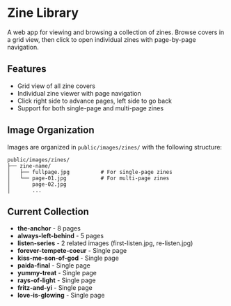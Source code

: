 # Zine Library

A web app for viewing and browsing a collection of zines. Browse covers in a grid view, then click to open individual zines with page-by-page navigation.

## Features

- Grid view of all zine covers
- Individual zine viewer with page navigation
- Click right side to advance pages, left side to go back
- Support for both single-page and multi-page zines

## Image Organization

Images are organized in `public/images/zines/` with the following structure:

```
public/images/zines/
├── zine-name/
│   ├── fullpage.jpg          # For single-page zines
│   └── page-01.jpg           # For multi-page zines
│       page-02.jpg
│       ...
```

## Current Collection

- **the-anchor** - 8 pages
- **always-left-behind** - 5 pages
- **listen-series** - 2 related images (first-listen.jpg, re-listen.jpg)
- **forever-tempete-coeur** - Single page
- **kiss-me-son-of-god** - Single page
- **paida-final** - Single page
- **yummy-treat** - Single page
- **rays-of-light** - Single page
- **fritz-and-yi** - Single page
- **love-is-glowing** - Single page